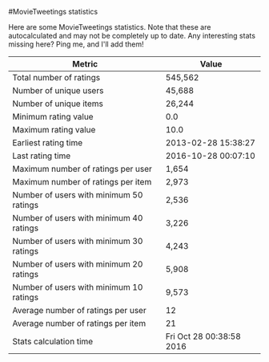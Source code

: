 #MovieTweetings statistics

Here are some MovieTweetings statistics. Note that these are autocalculated and may not be completely up to date. Any interesting stats missing here? Ping me, and I'll add them!

Metric | Value
--- | ---
Total number of ratings                 | 545,562
Number of unique users                  | 45,688
Number of unique items                  | 26,244
Minimum rating value                    | 0.0
Maximum rating value                    | 10.0
Earliest rating time                    | 2013-02-28 15:38:27
Last rating time                        | 2016-10-28 00:07:10
Maximum number of ratings per user      | 1,654
Maximum number of ratings per item      | 2,973
Number of users with minimum 50 ratings | 2,536
Number of users with minimum 40 ratings | 3,226
Number of users with minimum 30 ratings | 4,243
Number of users with minimum 20 ratings | 5,908
Number of users with minimum 10 ratings | 9,573
Average number of ratings per user      | 12
Average number of ratings per item      | 21
Stats calculation time                  | Fri Oct 28 00:38:58 2016

